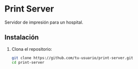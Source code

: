 # Print Server

Servidor de impresión para un hospital.

## Instalación

1. Clona el repositorio:
   ```bash
   git clone https://github.com/tu-usuario/print-server.git
   cd print-server
